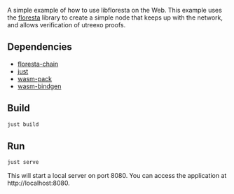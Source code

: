 A simple example of how to use libfloresta on the Web. This example uses the [floresta](https://github.com/Davidson-Souza/floresta) library to create a simple node that keeps up with the network, and allows verification of utreexo proofs.

## Dependencies

- [floresta-chain](https://github.com/Davidson-Souza/floresta)
- [just](https://crates.io/crates/just)
- [wasm-pack](https://crates.io/crates/wasm-pack)
- [wasm-bindgen](https://crates.io/crates/wasm-bindgen)

## Build

```bash
just build
```

## Run

```bash
just serve
```

This will start a local server on port 8080. You can access the application at http://localhost:8080.